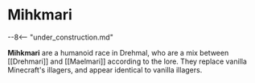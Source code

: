 # Mihkmari

--8<-- "under_construction.md"

**Mihkmari** are a humanoid race in Drehmal, who are a mix between [[Drehmari]] and [[Maelmari]] according to the lore. They replace vanilla Minecraft's illagers, and appear identical to vanilla illagers.
